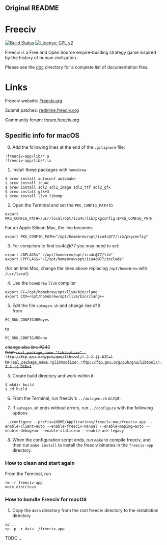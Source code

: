 ## Original README

Freeciv
=======

[![Build Status](https://github.com/freeciv/freeciv/workflows/continuous%20integration/badge.svg)](https://github.com/freeciv/freeciv/actions?query=workflow%3A%22continuous+integration%22)
[![License: GPL v2](https://img.shields.io/badge/License-GPL%20v2-blue.svg)](https://www.gnu.org/licenses/old-licenses/gpl-2.0.en.html)

Freeciv is a Free and Open Source empire-building strategy game inspired by the history of human civilization.

Please see the [doc](doc) directory for a complete list of documentation files.

Links
=====
Freeciv website: [Freeciv.org](https://www.freeciv.org/)

Submit patches: [redmine.freeciv.org](https://redmine.freeciv.org/projects/freeciv)

Community forum: [forum.freeciv.org](https://forum.freeciv.org/)



## Specific info for macOS

0. Add the following lines at the end of the `.gitignore` file:

```
!freeciv-app/lib/*.a
!freeciv-app/lib/*.la
```

1. Install these packages with `homebrew`
```
$ brew install autoconf automake
$ brew install icu4c
$ brew install sdl2 sdl2_image sdl2_ttf sdl2_gfx
$ brew install gtk+3
$ brew install llvm libomp
```

2. Open the Terminal and set the `PKG_CONFIG_PATH` to  
```
export PKG_CONFIG_PATH=/usr/local/opt/icu4c/lib/pkgconfig:$PKG_CONFIG_PATH
```

For an Apple Silicon Mac, the line becomes
```
export PKG_CONFIG_PATH="/opt/homebrew/opt/icu4c@77/lib/pkgconfig"
```

3. For compilers to find icu4c@77 you may need to set:
```
export LDFLAGS="-L/opt/homebrew/opt/icu4c@77/lib"
export CPPFLAGS="-I/opt/homebrew/opt/icu4c@77/include"
```
(for an Intel Mac, change the lines above replacing `/opt/homebrew` with `/usr/local`)

4. Use the `homebrew` `llvm` compiler
```
export CC=/opt/homebrew/opt/llvm/bin/clang
export CXX=/opt/homebrew/opt/llvm/bin/clang++
```

5. Edit the file `autogen.sh` and change line \#16  
from 
```
FC_RUN_CONFIGURE=yes
```  
to
```
FC_RUN_CONFIGURE=no
```

~~change also line \#240~~  
~~from  `real_package_name "libtoolize"  "ftp://ftp.gnu.org/pub/gnu/libtool/" 2 2 || DIE=1`~~  
~~to `real_package_name "glibtoolize" "ftp://ftp.gnu.org/pub/gnu/libtool/" 2 2 || DIE=1`~~  

5. Create build directory and work within it
```
$ mkdir build
$ cd build
```

6. From the Terminal, run freeciv's `../autogen.sh` script.

7. If `autogen.sh` ends without errors, run `../configure` with the following options

```
../configure --prefix=$HOME/Applications/freeciv-mac/freeciv-app --enable-client=auto --enable-freeciv-manual --enable-mapimg=auto --enable-debug=no --enable-static=no --enable-ack-legacy
```

8. When the configuration script ends, run `make` to compile freeciv, and then run `make install` to install the freeciv binaries in the `freeciv-app` directory.


### How to clean and start again

From the Terminal, run
```
rm -r freeciv-app
make distclean
```


### How to bundle Freeciv for macOS

1. Copy the `data` directory from the root freeciv directory to the installation directory
```
cd ..
cp -p -r data ./freeciv-app
```

TODO ...
